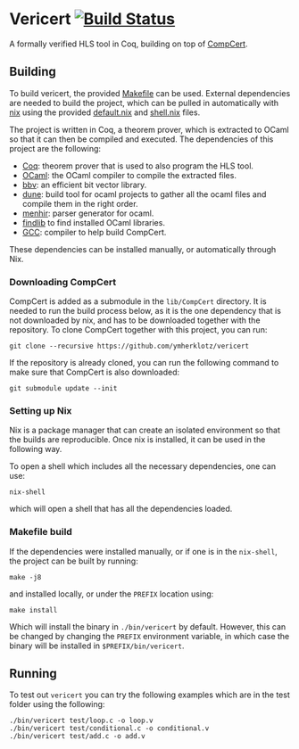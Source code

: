 # Vericert [![Build Status](https://travis-ci.com/ymherklotz/vericert.svg?token=qfBKKGwxeWkjDsy7e16x&branch=master)](https://travis-ci.com/ymherklotz/vericert)

A formally verified HLS tool in Coq, building on top of [CompCert](https://github.com/AbsInt/CompCert).

## Building

To build vericert, the provided [Makefile](/Makefile) can be used. External dependencies are needed to build the project, which can be pulled in automatically with [nix](https://nixos.org/nix/) using the provided [default.nix](/default.nix) and [shell.nix](/shell.nix) files.

The project is written in Coq, a theorem prover, which is extracted to OCaml so that it can then be compiled and executed. The dependencies of this project are the following:

- [Coq](https://coq.inria.fr/): theorem prover that is used to also program the HLS tool.
- [OCaml](https://ocaml.org/): the OCaml compiler to compile the extracted files.
- [bbv](https://github.com/mit-plv/bbv): an efficient bit vector library.
- [dune](https://github.com/ocaml/dune): build tool for ocaml projects to gather all the ocaml files and compile them in the right order.
- [menhir](http://gallium.inria.fr/~fpottier/menhir/): parser generator for ocaml.
- [findlib](https://github.com/ocaml/ocamlfind) to find installed OCaml libraries.
- [GCC](https://gcc.gnu.org/): compiler to help build CompCert.

These dependencies can be installed manually, or automatically through Nix.

### Downloading CompCert

CompCert is added as a submodule in the `lib/CompCert` directory. It is needed to run the build process below, as it is the one dependency that is not downloaded by nix, and has to be downloaded together with the repository. To clone CompCert together with this project, you can run:

``` shell
git clone --recursive https://github.com/ymherklotz/vericert
```

If the repository is already cloned, you can run the following command to make sure that CompCert is also downloaded:

``` shell
git submodule update --init
```

### Setting up Nix

Nix is a package manager that can create an isolated environment so that the builds are reproducible. Once nix is installed, it can be used in the following way.

To open a shell which includes all the necessary dependencies, one can use:

``` shell
nix-shell
```

which will open a shell that has all the dependencies loaded.

### Makefile build

If the dependencies were installed manually, or if one is in the `nix-shell`, the project can be built by running:

``` shell
make -j8
```

and installed locally, or under the `PREFIX` location using:

``` shell
make install
```

Which will install the binary in `./bin/vericert` by default. However, this can be changed by changing the `PREFIX` environment variable, in which case the binary will be installed in `$PREFIX/bin/vericert`.

## Running

To test out `vericert` you can try the following examples which are in the test folder using the following:

``` shell
./bin/vericert test/loop.c -o loop.v
./bin/vericert test/conditional.c -o conditional.v
./bin/vericert test/add.c -o add.v
```
